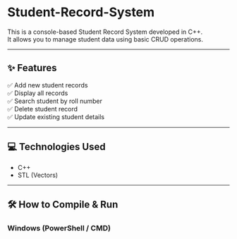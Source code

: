 # Student-Record-System


This is a console-based Student Record System developed in C++.  
It allows you to manage student data using basic CRUD operations.

---

## ✨ Features

✅ Add new student records  
✅ Display all records  
✅ Search student by roll number  
✅ Delete student record  
✅ Update existing student details

---

## 💻 Technologies Used

- C++
- STL (Vectors)

---

## 🛠 How to Compile & Run

### Windows (PowerShell / CMD)



